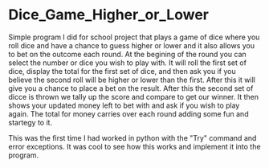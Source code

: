 # Dice_Game_Higher_or_Lower
Simple program I did for school project that plays a game of dice where you roll dice and have a chance to guess higher or lower and it also allows you to bet on the outcome each round. 
At the begining of the round you can select the number or dice you wish to play with. It will roll the first set of dice, display the total for the first set of dice, and then ask you
if you believe the second roll will be higher or lower than the first. After this it will give you a chance to place a bet on the result. After this the second set of dicce is thrown
we tally up the score and compare to get our winner. It then shows your updated money left to bet with and ask if you wish to play again. The total for money carries over each round
adding some fun and startegy to it. 

This was the first time I had worked in python with the "Try" command and error exceptions. It was cool to see how this works and implement it into the program. 
